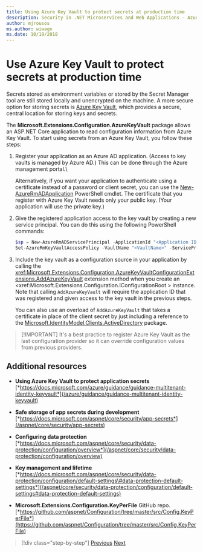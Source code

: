 ```yaml
---
title: Using Azure Key Vault to protect secrets at production time
description: Security in .NET Microservices and Web Applications - Azure Key Vault is an excellent way to handle application secrets that are completely controlled by administrators. Administrators can even assign and revoke development values without developers having to handle them.
author: mjrousos
ms.author: wiwagn
ms.date: 10/19/2018
---
```

# Use Azure Key Vault to protect secrets at production time

Secrets stored as environment variables or stored by the Secret Manager tool are still stored locally and unencrypted on the machine. A more secure option for storing secrets is [Azure Key Vault](https://azure.microsoft.com/services/key-vault/), which provides a secure, central location for storing keys and secrets.

The **Microsoft.Extensions.Configuration.AzureKeyVault** package allows an ASP.NET Core application to read configuration information from Azure Key Vault. To start using secrets from an Azure Key Vault, you follow these steps:

1. Register your application as an Azure AD application. (Access to key vaults is managed by Azure AD.) This can be done through the Azure management portal.\

   Alternatively, if you want your application to authenticate using a certificate instead of a password or client secret, you can use the [New-AzureRmADApplication](/powershell/module/azurerm.resources/new-azurermadapplication) PowerShell cmdlet. The certificate that you register with Azure Key Vault needs only your public key. (Your application will use the private key.)

2. Give the registered application access to the key vault by creating a new service principal. You can do this using the following PowerShell commands:

   ```powershell
   $sp = New-AzureRmADServicePrincipal -ApplicationId "<Application ID guid>"
   Set-AzureRmKeyVaultAccessPolicy -VaultName "<VaultName>" -ServicePrincipalName $sp.ServicePrincipalNames[0] -PermissionsToSecrets all -ResourceGroupName "<KeyVault Resource Group>"
   ```

3. Include the key vault as a configuration source in your application by calling the <xref:Microsoft.Extensions.Configuration.AzureKeyVaultConfigurationExtensions.AddAzureKeyVault> extension method when you create an <xref:Microsoft.Extensions.Configuration.IConfigurationRoot > instance. Note that calling `AddAzureKeyVault` will require the application ID that was registered and given access to the key vault in the previous steps.

   You can also use an overload of `AddAzureKeyVault` that takes a certificate in place of the client secret by just including a reference to the [Microsoft.IdentityModel.Clients.ActiveDirectory](https://www.nuget.org/packages/Microsoft.IdentityModel.Clients.ActiveDirectory) package.

>[!IMPORTANT] It's a best practice to register Azure Key Vault as the last configuration provider so it can  override configuration values from previous providers.

## Additional resources

- **Using Azure Key Vault to protect application secrets** \
  [*https://docs.microsoft.com/azure/guidance/guidance-multitenant-identity-keyvault*](/azure/guidance/guidance-multitenant-identity-keyvault)

- **Safe storage of app secrets during development** \
  [*https://docs.microsoft.com/aspnet/core/security/app-secrets*](/aspnet/core/security/app-secrets)

- **Configuring data protection** \
  [*https://docs.microsoft.com/aspnet/core/security/data-protection/configuration/overview*](/aspnet/core/security/data-protection/configuration/overview)

- **Key management and lifetime** \
  [*https://docs.microsoft.com/aspnet/core/security/data-protection/configuration/default-settings\#data-protection-default-settings*](/aspnet/core/security/data-protection/configuration/default-settings#data-protection-default-settings)

- **Microsoft.Extensions.Configuration.KeyPerFile** GitHub repo. \
  [*https://github.com/aspnet/Configuration/tree/master/src/Config.KeyPerFile*](https://github.com/aspnet/Configuration/tree/master/src/Config.KeyPerFile)

>[!div class="step-by-step"]
>[Previous](developer-app-secrets-storage.md)
>[Next](../key-takeaways.md)
